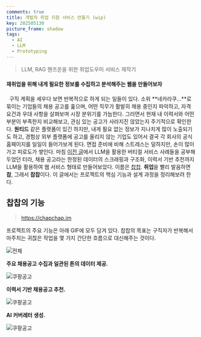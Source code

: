 ```yaml
---
comments: true
title: 개발자 취업 지원 서비스 만들기 (wip)
key: 202505130
picture_frame: shadow
tags:
  - AI
  - LLM
  - Prototyping
---
```


> LLM, RAG 핸즈온을 위한 취업도우미 서비스 제작기

<!--more-->

#### 재취업을 위해 내게 필요한 정보를 수집하고 분석해주는 웹을 만들어보자

&nbsp;&nbsp;구직 계획을 세우다 보면 반복적으로 하게 되는 일들이 있다. 소위 **네카라쿠...**로 묶이는 기업들의 채용 공고를 훑으며, 어떤 직무가 활발히 채용 중인지 파악하고, 자격 요건과 우대 사항을 살펴보며 시장 분위기를 가늠한다. 그러면서 현재 내 이력서와 어떤 부분이 부족한지 비교해보고, 관심 있는 공고가 사라지진 않았는지 주기적으로 확인한다. **원티드** 같은 플랫폼이 있긴 하지만, 내게 필요 없는 정보가 지나치게 많이 노출되기도 하고, 경험상 외부 플랫폼에 공고를 올리지 않는 기업도 있어서 결국 각 회사의 공식 홈페이지를 일일이 들어가보게 된다. 면접 준비에 비해 스트레스는 덜하지만, 손이 많이 가고 피로도가 쌓인다. 마침 [이전 글](https://rokrokss.com/post/2025/04/29/%EA%B9%80%ED%98%95%EB%A1%9D-%EC%9D%80%ED%87%B4%ED%9A%8C%EA%B3%A0-LLM-RAG-AI-AGENT.html)에서 LLM을 활용한 버티컬 서비스 사례들을 공부해두었던 터라, 채용 공고라는 한정된 데이터의 스크래핑과 구조화, 이력서 기반 추천까지 LLM을 활용하여 웹 서비스 형태로 만들어보았다. 이름은 [찹찹](https://chapchap.im). **취업**을 빨리 발음하면 **찹**, 그래서 **찹찹**이다. 이 글에서는 프로젝트의 핵심 기능과 설계 과정을 정리해보려 한다.

## 찹찹의 기능
> https://chapchap.im

프로젝트의 주요 기능은 아래 GIF에 모두 담겨 있다. 찹찹의 목표는 구직자가 반복해서 마주치는 귀찮은 작업을 몇 가지 간단한 흐름으로 대신해주는 것이다.

![전체](https://raw.githubusercontent.com/q0115643/my_blog/master/assets/images/chapchap/chapchap00_looped.gif)


**주요 채용공고 수집과 일관된 톤의 데이터 제공.**

![쿠팡공고](https://raw.githubusercontent.com/q0115643/my_blog/master/assets/images/chapchap/coupang.png)


**이력서 기반 채용공고 추천.**

![쿠팡공고](https://raw.githubusercontent.com/q0115643/my_blog/master/assets/images/chapchap/resume.png)


**AI 커버레터 생성.**

![쿠팡공고](https://raw.githubusercontent.com/q0115643/my_blog/master/assets/images/chapchap/coverletter.png)

